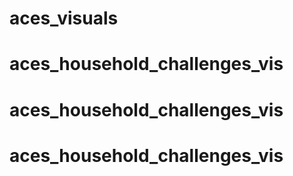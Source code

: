 # aces_visuals
# aces_household_challenges_vis
# aces_household_challenges_vis
# aces_household_challenges_vis
